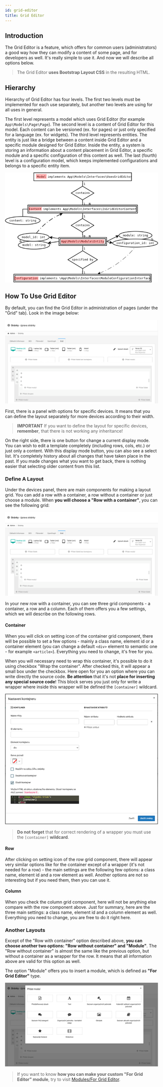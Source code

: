 ```yaml
---
id: grid-editor
title: Grid Editor
---
```


## Introduction

The Grid Editor is a feature, which offers for common users (administrators) a good way how they can modify a 
content of some page, and for developers as well. It's really simple to use it. And now we will describe all options below.

> The Grid Editor **uses Bootstrap Layout CSS** in the resulting HTML.

## Hierarchy

Hierarchy of Grid Editor has four levels. The first two levels must be implemented for each use separately, but another two levels
are using for all uses in general.

The first level represents a model which uses Grid Editor (for example `App\Models\Page\Page`). The second level is a content of Grid Editor for this model.
Each content can be versioned (ex. for pages) or just only specified for a language (ex. for widgets). The third level represents
entities. The entity is just like a bridge between a content inside Grid Editor and a specific module designed for Grid Editor. Inside the entity, a system
is storing an information about a content placement in Grid Editor, a specific module and a specific configuration of this content as well.
The last (fourth) level is a configuration model, which keeps implemented configurations and belongs to a specific entity item.

![Grid Editor Hierarchy](../assets/images/grideditor-hierarchy.png "Grid Editor Hierarchy")

## How To Use Grid Editor

By default, you can find the Grid Editor in administration of pages (under the "Grid" tab). Look in the image below:

![Grid Editor](../assets/images/administration-grid-editor.png "Grid Editor")

First, there is a panel with options for specific devices. It means that you can define the layout separately for more devices according to their width.

> **IMPORTANT** If you want to define the layout for specific devices, **remember**, that there is not working any inheritance! 

On the right side, there is one button for change a current display mode. You can wish to edit a template completely (including rows, cols, etc.) or
just only a content. With this display mode button, you can also see a select list. It's completely history about all changes that have taken place in the past. If you made changes what
you want to get back, there is nothing easier that selecting older content from this list.

### Define A Layout

Under the devices panel, there are main components for making a layout grid. You can add a row with a container, a row without a container or just choose a module.
When **you will choose a "Row with a container"**, you can see the following grid:

![Grid Editor - a row with a container](../assets/images/administration-grid-editor-row-with-container.png "Grid Editor - a row with a container")

In your new row with a container, you can see three grid components - a container, a row and a column. Each of them offers you a few settings, which we will describe on the 
following rows.

#### Container 

When you will click on setting icon of the container grid component, there will be possible to set a few options - mainly a class name, element id or
a container element (you can change a default `<div>` element to semantic one - for example `<article>`). Everything you need to change, it's free for you.

When you will necessary need to wrap this container, it's possible to do it using checkbox "Wrap the container". After checked this, it will appear a small box under the checkbox.
Here open for you an option where you can write directly the source code. **Be attention** that it's not **place for inserting any special source code**! This block serves you just only for write a wrapper
where inside this wrapper will be defined the `[container]` wildcard.

![Grid Editor - Container Settings](../assets/images/administration-grid-editor-container-settings.png "Grid Editor - Container Settings")

> **Do not forget** that for correct rendering of a wrapper you must use the `[container]` **wildcard**.

#### Row

After clicking on setting icon of the row grid component, there will appear very similar options like for the container except of a wrapper (it's not needed for a row) - the main 
settings are the following few options: a class name, element id and a row element as well. Another options are not so interesting but if you need them, then you can use it.

#### Column

When you check the column grid component, here will not be anything else compare with the row component above. Just for summary, here are the three main settings: a class name,
element id and a column element as well. Everything you need to change, you are free to do it right here.

### Another Layouts

Except of the "Row with container" option described above, **you can choose another two options: "Row without container" and "Module"**. The "Row without container" is almost the same like
the previous option, but without a container as a wrapper for the row. It means that all information above are valid for this option as well.

The option "Module" offers you to insert a module, which is defined as **"For Grid Editor"** type.

![Grid Editor - Modules](../assets/images/administration-grid-editor-modules.png "Grid Editor - Modules")

> If you want to know **how you can make your custom "For Grid Editor" module**, try to visit [Modules/For Grid Editor](../modules/for-grid-editor.md).